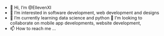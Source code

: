 - 👋 Hi, I’m @EllevenXI
- 👀 I’m interested in software development, web development and designs
- 🌱 I’m currently learning data science and python
 💞️ I’m looking to collaborate on mobile app developments, website development,
- 📫 How to reach me ...

<!---
EllevenXI/EllevenXI is a ✨ special ✨ repository because its `README.md` (this file) appears on your GitHub profile.
You can click the Preview link to take a look at your changes.
--->
